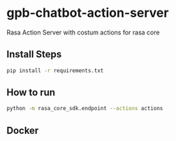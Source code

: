 # gpb-chatbot-action-server
Rasa Action Server with costum actions for rasa core

## Install Steps
```bash
pip install -r requirements.txt
```
## How to run
```bash
python -m rasa_core_sdk.endpoint --actions actions
```

## Docker
